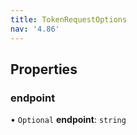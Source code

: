 ```yaml
---
title: TokenRequestOptions
nav: '4.86'
---
```


## Properties

### endpoint

• `Optional` **endpoint**: `string`
